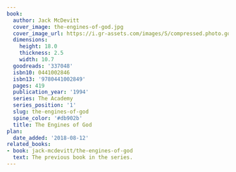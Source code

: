 ```yaml
---
book:
  author: Jack McDevitt
  cover_image: the-engines-of-god.jpg
  cover_image_url: https://i.gr-assets.com/images/S/compressed.photo.goodreads.com/books/1334436065l/337048._SX98_.jpg
  dimensions:
    height: 18.0
    thickness: 2.5
    width: 10.7
  goodreads: '337048'
  isbn10: 0441002846
  isbn13: '9780441002849'
  pages: 419
  publication_year: '1994'
  series: The Academy
  series_position: '1'
  slug: the-engines-of-god
  spine_color: '#db902b'
  title: The Engines of God
plan:
  date_added: '2018-08-12'
related_books:
- book: jack-mcdevitt/the-engines-of-god
  text: The previous book in the series.
---
```

